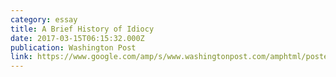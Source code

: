 ```yaml
---
category: essay
title: A Brief History of Idiocy
date: 2017-03-15T06:15:32.000Z
publication: Washington Post
link: https://www.google.com/amp/s/www.washingtonpost.com/amphtml/posteverything/wp/2016/12/20/yes-donald-trumps-america-is-full-of-idiots-but-not-in-the-way-you-think/
---
```

